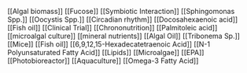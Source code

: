 [[Algal biomass]]
[[Fucose]]
[[Symbiotic Interaction]]
[[Sphingomonas Spp.]]
[[Oocystis Spp.]]
[[Circadian rhythm]]
[[Docosahexaenoic acid]]
[[Fish oil]]
[[Clinical Trial]]
[[Chrononutrition]]
[[Palmitoleic acid]]
[[microalgal culture]]
[[mineral nutrients]]
[[Algal Oil]]
[[Tribonema Sp.]]
[[Mice]]
[[Fish oil]]
[[6,9,12,15-Hexadecatetraenoic Acid]]
[[N-1 Polyunsaturated Fatty Acid]]
[[Lipids]]
[[Microalgae]]
[[EPA]]
[[Photobioreactor]]
[[Aquaculture]]
[[Omega-3 Fatty Acid]]
